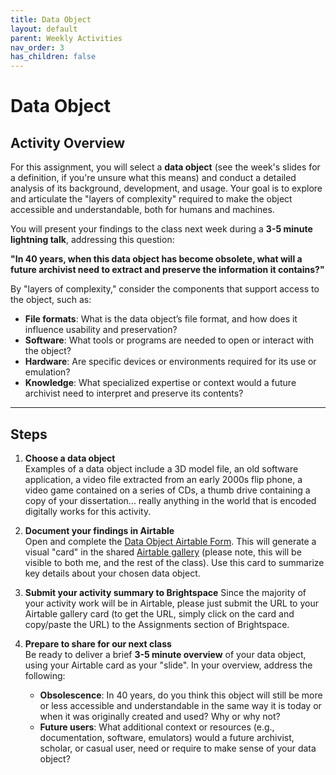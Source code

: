 ```yaml
---
title: Data Object
layout: default
parent: Weekly Activities
nav_order: 3
has_children: false
---
```


# Data Object

## Activity Overview

For this assignment, you will select a **data object** (see the week's slides for a definition, if you're unsure what this means) and conduct a detailed analysis of its background, development, and usage. Your goal is to explore and articulate the "layers of complexity" required to make the object accessible and understandable, both for humans and machines. 

You will present your findings to the class next week during a **3-5 minute lightning talk**, addressing this question:

**"In 40 years, when this data object has become obsolete, what will a future archivist need to extract and preserve the information it contains?"**

By "layers of complexity," consider the components that support access to the object, such as:
- **File formats**: What is the data object’s file format, and how does it influence usability and preservation?
- **Software**: What tools or programs are needed to open or interact with the object?
- **Hardware**: Are specific devices or environments required for its use or emulation?
- **Knowledge**: What specialized expertise or context would a future archivist need to interpret and preserve its contents?

---

## Steps

1. **Choose a data object**  
   Examples of a data object include a 3D model file, an old software application, a video file extracted from an early 2000s flip phone, a video game contained on a series of CDs, a thumb drive containing a copy of your dissertation... really anything in the world that is encoded digitally works for this activity.

2. **Document your findings in Airtable**  
   Open and complete the <a href="https://airtable.com/appX8QYrNyTDJDGmg/pag5PKEZC1XAvye3O/form" target="_blank">Data Object Airtable Form</a>. This will generate a visual "card" in the shared <a href="https://airtable.com/appX8QYrNyTDJDGmg/shrcCl043DAEFMjQe" target="_blank">Airtable gallery</a> (please note, this will be visible to both me, and the rest of the class). Use this card to summarize key details about your chosen data object.

3. **Submit your activity summary to Brightspace**
   Since the majority of your activity work will be in Airtable, please just submit the URL to your Airtable gallery card (to get the URL, simply click on the card and copy/paste the URL) to the Assignments section of Brightspace.

4. **Prepare to share for our next class**  
   Be ready to deliver a brief **3-5 minute overview** of your data object, using your Airtable card as your "slide". In your overview, address the following:  
   - **Obsolescence**: In 40 years, do you think this object will still be more or less accessible and understandable in the same way it is today or when it was originally created and used? Why or why not?
   - **Future users**: What additional context or resources (e.g., documentation, software, emulators) would a future archivist, scholar, or casual user, need or require to make sense of your data object?